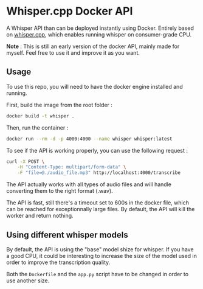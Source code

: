 # Whisper.cpp Docker API

A Whisper API than can be deployed instantly using Docker. Entirely based on [whisper.cpp](https://github.com/ggerganov/whisper.cpp), which enables running whisper on consumer-grade CPU.

**Note** : This is still an early version of the docker API, mainly made for myself. Feel free to use it and improve it as you want.

## Usage

To use this repo, you will need to have the docker engine installed and running.

First, build the image from the root folder :

```bash
docker build -t whisper .
```

Then, run the container :

```bash
docker run --rm -d -p 4000:4000 --name whisper whisper:latest
```

To see if the API is working properly, you can use the following request :

```bash
curl -X POST \
    -H "Content-Type: multipart/form-data" \
    -F "file=@./audio_file.mp3" http://localhost:4000/transcribe
```

The API actually works with all types of audio files and will handle converting them to the right format (.wav).

The API is fast, still there's a timeout set to 600s in the docker file, which can be reached for exceptionnally large files. By default, the API will kill the worker and return nothing.

## Using different whisper models

By default, the API is using the "base" model shize for whisper. If you have a good CPU, it could be interesting to increase the size of the model used in order to improve the transcription quality.

Both the `Dockerfile` and the `app.py` script have to be changed in order to use another size.